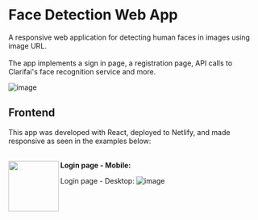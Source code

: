 # Face Detection Web App
A responsive web application for detecting human faces in images using image URL. <br /><br />
The app implements a sign in page, a registration page, API calls to Clarifai's face recognition service and more.

![image](https://user-images.githubusercontent.com/109988719/203296919-621bc583-06a5-41b7-811b-ac72b11fd0ea.png)


## Frontend 
This app was developed with React, deployed to Netlify, and made responsive as seen in the examples below:<br /><br />


**Login page - Mobile:**
<img align="left" width="100" height="100" src="https://user-images.githubusercontent.com/44953386/201520459-32e63f4b-bc5e-4046-86c6-99c498e928e2.png">


Login page - Desktop:
![image](https://user-images.githubusercontent.com/109988719/203299277-a85912c5-1006-4fab-94ef-0c12a1497904.png)
